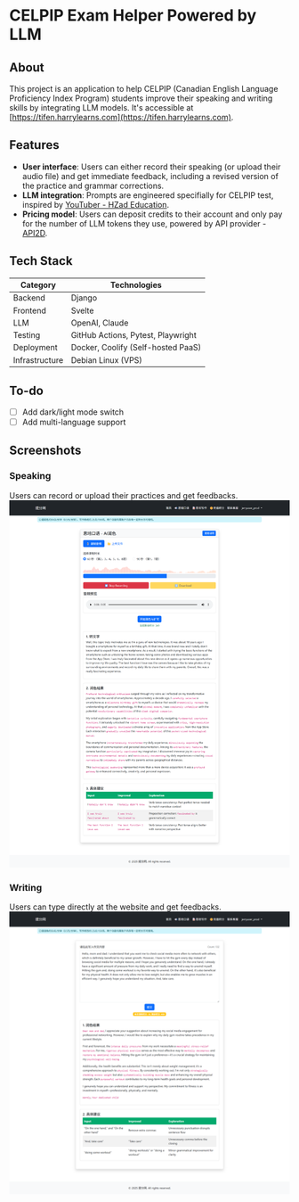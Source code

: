 
# CELPIP Exam Helper Powered by LLM

## About
This project is an application to help CELPIP (Canadian English Language Proficiency Index Program) students improve their speaking and writing skills by integrating LLM models. It's accessible at [https://tifen.harrylearns.com](https://tifen.harrylearns.com). 



## Features
- **User interface**: Users can either record their speaking (or upload their audio file) and get immediate feedback, including a revised version of the practice and grammar corrections.
- **LLM integration**: Prompts are engineered specifially for CELPIP test, inspired by [YouTuber - HZad Education](https://www.youtube.com/@hzadeducation-coachingcent986/playlists).
- **Pricing model**: Users can deposit credits to their account and only pay for the number of LLM tokens they use, powered by API provider - [API2D](https://api2d.com/).

## Tech Stack   
| Category      | Technologies |
|--------------|--------------|
| Backend      | Django |
| Frontend     | Svelte |
| LLM          | OpenAI, Claude |
| Testing      | GitHub Actions, Pytest, Playwright |
| Deployment   | Docker, Coolify (Self-hosted PaaS) |
| Infrastructure | Debian Linux (VPS) |

## To-do
- [ ] Add dark/light mode switch
- [ ] Add multi-language support

## Screenshots
### Speaking
Users can record or upload their practices and get feedbacks.
![Speaking](docs/screenshots/celpip-speaking.png)

### Writing
Users can type directly at the website and get feedbacks.
![Writing](docs/screenshots/celpip-writing.png)
